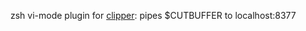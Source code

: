 zsh vi-mode plugin for [clipper](https://github.com/wincent/clipper): pipes $CUTBUFFER to localhost:8377
